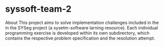 # syssoft-team-2

About
This project aims to solve implementation challenges included in the in the SYSeg project (a sysetm-software larning resource). Each individual programming exercise is developed within its own subdirectory, which contains the respective problem specification and the resolution attempt.

